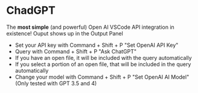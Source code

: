 # ChadGPT

The **most simple** (and powerful) Open AI VSCode API integration in existence! Ouput shows up in the Output Panel

* Set your API key with Command + Shift + P "Set OpenAI API Key"
* Query with Command + Shift + P "Ask ChatGPT"
* If you have an open file, it will be included with the query automatically
* If you select a portion of an open file, that will be included in the query automatically
* Change your model with Command + Shift + P "Set OpenAI AI Model" (Only tested with GPT 3.5 and 4)


